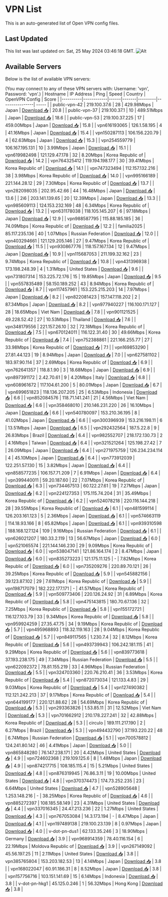 # VPN List

This is an auto-generated list of Open VPN config files.

## Last Updated

This list was last updated on: Sat, 25 May 2024 03:46:18 GMT.
![Alt](https://repobeats.axiom.co/api/embed/186b98318ef1479477931607c1ad7d823f12451f.svg "Repobeats analytics image")

## Available Servers

Below is the list of available VPN servers:

(You may connect to any of these VPN servers with: Username: 'vpn', Password: 'vpn'.)
| Hostname | IP Address | Ping | Speed | Country | OpenVPN Config | Score |
|----------|------------|------|-------|---------|----------------| ----- |
| public-vpn-42 | 219.100.37.6 | 28 | 429.98Mbps | Japan | [Download 📥](./configs/server_0_JP.ovpn) | 20.8 |
| public-vpn-37 | 219.100.37.1 | 10 | 489.51Mbps | Japan | [Download 📥](./configs/server_1_JP.ovpn) | 18.6 |
| public-vpn-53 | 219.100.37.225 | 17 | 459.00Mbps | Japan | [Download 📥](./configs/server_2_JP.ovpn) | 15.8 |
| vpn616193065 | 126.1.58.195 | 4 | 41.16Mbps | Japan | [Download 📥](./configs/server_3_JP.ovpn) | 15.4 |
| vpn150287113 | 106.156.220.79 | 4 | 62.63Mbps | Japan | [Download 📥](./configs/server_4_JP.ovpn) | 15.3 |
| vpn254559779 | 106.167.195.131 | 10 | 3.99Mbps | Japan | [Download 📥](./configs/server_5_JP.ovpn) | 15.1 |
| vpn619982498 | 121.129.47.178 | 32 | 8.20Mbps | Korea Republic of | [Download 📥](./configs/server_6_KR.ovpn) | 14.2 |
| vpn764325412 | 119.194.198.177 | 30 | 39.41Mbps | Korea Republic of | [Download 📥](./configs/server_7_KR.ovpn) | 14.1 |
| vpn747323494 | 112.157.132.216 | 38 | 3.98Mbps | Korea Republic of | [Download 📥](./configs/server_8_KR.ovpn) | 14.0 |
| vpn995166189 | 221.144.28.12 | 29 | 7.30Mbps | Korea Republic of | [Download 📥](./configs/server_9_KR.ovpn) | 13.7 |
| vpn282098035 | 202.95.42.66 | 44 | 16.48Mbps | Japan | [Download 📥](./configs/server_10_JP.ovpn) | 13.6 |
| 2i6 | 203.141.139.65 | 20 | 12.39Mbps | Japan | [Download 📥](./configs/server_11_JP.ovpn) | 13.3 |
| vpn985609113 | 124.153.232.169 | 48 | 6.34Mbps | Korea Republic of | [Download 📥](./configs/server_12_KR.ovpn) | 13.2 |
| vpn631178038 | 118.105.145.207 | 6 | 97.18Mbps | Japan | [Download 📥](./configs/server_13_JP.ovpn) | 12.9 |
| vpn988587795 | 115.88.185.185 | 36 | 74.09Mbps | Korea Republic of | [Download 📥](./configs/server_14_KR.ovpn) | 12.2 |
| familia2025 | 85.117.235.136 | 40 | 1.07Mbps | Russian Federation | [Download 📥](./configs/server_15_RU.ovpn) | 12.0 |
| vpn403294661 | 121.129.205.146 | 27 | 9.47Mbps | Korea Republic of | [Download 📥](./configs/server_16_KR.ovpn) | 11.5 |
| vpn930867776 | 118.157.167.134 | 12 | 9.47Mbps | Japan | [Download 📥](./configs/server_17_JP.ovpn) | 10.9 |
| vpn115687053 | 211.199.32.162 | 23 | 9.74Mbps | Korea Republic of | [Download 📥](./configs/server_18_KR.ovpn) | 10.8 |
| vpn431396938 | 173.198.248.39 | 4 | 1.31Mbps | United States | [Download 📥](./configs/server_19_US.ovpn) | 9.6 |
| vpn731807314 | 153.225.72.176 | 15 | 19.85Mbps | Japan | [Download 📥](./configs/server_20_JP.ovpn) | 9.5 |
| vpn557835489 | 58.150.189.252 | 43 | 8.94Mbps | Korea Republic of | [Download 📥](./configs/server_21_KR.ovpn) | 8.7 |
| vpn117457961 | 153.225.215.203 | 14 | 7.97Mbps | Japan | [Download 📥](./configs/server_22_JP.ovpn) | 8.2 |
| vpn822081423 | 157.147.118.202 | 2 | 87.34Mbps | Japan | [Download 📥](./configs/server_23_JP.ovpn) | 8.2 |
| vpn977940227 | 116.100.171.127 | 28 | 18.65Mbps | Viet Nam | [Download 📥](./configs/server_24_VN.ovpn) | 7.8 |
| vpn901121525 | 49.228.52.42 | 27 | 10.53Mbps | Thailand | [Download 📥](./configs/server_25_TH.ovpn) | 7.6 |
| vpn348179556 | 221.157.26.10 | 32 | 72.18Mbps | Korea Republic of | [Download 📥](./configs/server_26_KR.ovpn) | 7.5 |
| vpn670124011 | 116.122.31.40 | 30 | 49.66Mbps | Korea Republic of | [Download 📥](./configs/server_27_KR.ovpn) | 7.4 |
| vpn752388861 | 221.166.255.77 | 27 | 33.98Mbps | Korea Republic of | [Download 📥](./configs/server_28_KR.ovpn) | 7.1 |
| vpn169853290 | 27.81.44.123 | 19 | 8.94Mbps | Japan | [Download 📥](./configs/server_29_JP.ovpn) | 7.0 |
| vpn627581102 | 183.97.90.114 | 37 | 2.69Mbps | Korea Republic of | [Download 📥](./configs/server_30_KR.ovpn) | 6.9 |
| vpn762641357 | 118.8.1.90 | 3 | 18.68Mbps | Japan | [Download 📥](./configs/server_31_JP.ovpn) | 6.9 |
| vpn897391172 | 2.42.70.61 | 9 | 4.20Mbps | Italy | [Download 📥](./configs/server_32_IT.ovpn) | 6.8 |
| vpn608961672 | 117.104.61.200 | 5 | 80.01Mbps | Japan | [Download 📥](./configs/server_33_JP.ovpn) | 6.7 |
| vpn699651823 | 118.136.207.205 | 25 | 6.53Mbps | Indonesia | [Download 📥](./configs/server_34_ID.ovpn) | 6.6 |
| vpn852084576 | 118.71.141.241 | 21 | 4.56Mbps | Viet Nam | [Download 📥](./configs/server_35_VN.ovpn) | 6.6 |
| vpn358468010 | 210.146.231.220 | 26 | 16.10Mbps | Japan | [Download 📥](./configs/server_36_JP.ovpn) | 6.6 |
| vpn540780097 | 153.210.36.195 | 8 | 41.02Mbps | Japan | [Download 📥](./configs/server_37_JP.ovpn) | 6.6 |
| vpn300396939 | 153.216.198.11 | 6 | 13.51Mbps | Japan | [Download 📥](./configs/server_38_JP.ovpn) | 6.5 |
| vpn292432564 | 187.5.22.8 | 9 | 26.83Mbps | Brazil | [Download 📥](./configs/server_39_BR.ovpn) | 6.4 |
| vpn982552707 | 218.172.130.73 | 2 | 4.16Mbps | Taiwan | [Download 📥](./configs/server_40_TW.ovpn) | 6.4 |
| vpn321521264 | 125.198.27.42 | 7 | 26.09Mbps | Japan | [Download 📥](./configs/server_41_JP.ovpn) | 6.4 |
| vpn271975759 | 126.234.234.114 | 4 | 45.10Mbps | Japan | [Download 📥](./configs/server_42_JP.ovpn) | 6.4 |
| vpn773912039 | 122.251.57.130 | 15 | 3.82Mbps | Japan | [Download 📥](./configs/server_43_JP.ovpn) | 6.4 |
| vpn858577235 | 106.157.71.209 | 7 | 6.91Mbps | Japan | [Download 📥](./configs/server_44_JP.ovpn) | 6.4 |
| vpn399440011 | 59.20.187.60 | 22 | 7.07Mbps | Korea Republic of | [Download 📥](./configs/server_45_KR.ovpn) | 6.3 |
| vpn734467513 | 60.122.27.61 | 19 | 7.27Mbps | Japan | [Download 📥](./configs/server_46_JP.ovpn) | 6.2 |
| vpn224127353 | 175.115.74.204 | 31 | 35.49Mbps | Korea Republic of | [Download 📥](./configs/server_47_KR.ovpn) | 6.2 |
| vpn524078218 | 220.116.144.218 | 28 | 39.55Mbps | Korea Republic of | [Download 📥](./configs/server_48_KR.ovpn) | 6.1 |
| vpn481599114 | 126.203.161.123 | 5 | 2.36Mbps | Japan | [Download 📥](./configs/server_49_JP.ovpn) | 6.1 |
| vpn574663119 | 114.18.93.166 | 8 | 65.82Mbps | Japan | [Download 📥](./configs/server_50_JP.ovpn) | 6.1 |
| vpn939310598 | 188.168.127.124 | 109 | 9.16Mbps | Russian Federation | [Download 📥](./configs/server_51_RU.ovpn) | 6.1 |
| vpn626021207 | 180.33.2.119 | 13 | 56.67Mbps | Japan | [Download 📥](./configs/server_52_JP.ovpn) | 6.0 |
| vpn521065574 | 221.144.146.230 | 29 | 9.09Mbps | Korea Republic of | [Download 📥](./configs/server_53_KR.ovpn) | 6.0 |
| vpn538047141 | 121.86.164.174 | 2 | 8.47Mbps | Japan | [Download 📥](./configs/server_54_JP.ovpn) | 6.0 |
| vpn835273223 | 121.175.11.125 | - | 7.82Mbps | Korea Republic of | [Download 📥](./configs/server_55_KR.ovpn) | 6.0 |
| vpn735209276 | 220.89.70.121 | 26 | 39.25Mbps | Korea Republic of | [Download 📥](./configs/server_56_KR.ovpn) | 5.9 |
| vpn545882156 | 39.123.87.102 | 29 | 7.61Mbps | Korea Republic of | [Download 📥](./configs/server_57_KR.ovpn) | 5.9 |
| vpn198717079 | 182.222.177.171 | - | 41.57Mbps | Korea Republic of | [Download 📥](./configs/server_58_KR.ovpn) | 5.9 |
| vpn509773406 | 220.126.24.92 | 31 | 6.89Mbps | Korea Republic of | [Download 📥](./configs/server_59_KR.ovpn) | 5.8 |
| vpn475143815 | 180.70.67.136 | 32 | 7.25Mbps | Korea Republic of | [Download 📥](./configs/server_60_KR.ovpn) | 5.8 |
| vpn155172721 | 116.127.103.79 | 33 | 9.34Mbps | Korea Republic of | [Download 📥](./configs/server_61_KR.ovpn) | 5.8 |
| vpn959924259 | 27.35.47.75 | 34 | 9.19Mbps | Korea Republic of | [Download 📥](./configs/server_62_KR.ovpn) | 5.7 |
| vpn495968893 | 118.32.119.163 | 28 | 9.04Mbps | Korea Republic of | [Download 📥](./configs/server_63_KR.ovpn) | 5.7 |
| vpn849117565 | 1.230.7.4 | 32 | 8.12Mbps | Korea Republic of | [Download 📥](./configs/server_64_KR.ovpn) | 5.6 |
| vpn493739943 | 106.242.181.115 | 41 | 9.29Mbps | Korea Republic of | [Download 📥](./configs/server_65_KR.ovpn) | 5.6 |
| vpn839773618 | 37.193.238.175 | 49 | 7.34Mbps | Russian Federation | [Download 📥](./configs/server_66_RU.ovpn) | 5.5 |
| vpn622092372 | 78.81.155.219 | 33 | 4.96Mbps | Russian Federation | [Download 📥](./configs/server_67_RU.ovpn) | 5.5 |
| vpn324703360 | 220.76.210.41 | 36 | 3.53Mbps | Korea Republic of | [Download 📥](./configs/server_68_KR.ovpn) | 5.4 |
| vpn872073034 | 121.133.4.83 | 29 | 9.03Mbps | Korea Republic of | [Download 📥](./configs/server_69_KR.ovpn) | 5.4 |
| vpn127490382 | 112.121.242.213 | 37 | 9.17Mbps | Korea Republic of | [Download 📥](./configs/server_70_KR.ovpn) | 5.4 |
| vpn644199177 | 220.121.88.62 | 28 | 54.69Mbps | Korea Republic of | [Download 📥](./configs/server_71_KR.ovpn) | 5.3 |
| vpn293363826 | 1.53.85.11 | 31 | 12.52Mbps | Viet Nam | [Download 📥](./configs/server_72_VN.ovpn) | 5.3 |
| vpn701662912 | 210.178.227.241 | 32 | 42.88Mbps | Korea Republic of | [Download 📥](./configs/server_73_KR.ovpn) | 5.3 |
| circulo | 189.111.217.190 | 2 | 6.27Mbps | Brazil | [Download 📥](./configs/server_74_BR.ovpn) | 5.3 |
| vpn494432790 | 37.193.220.22 | 48 | 6.74Mbps | Russian Federation | [Download 📥](./configs/server_75_RU.ovpn) | 5.1 |
| vpn700578812 | 124.241.80.142 | 46 | 4.41Mbps | Japan | [Download 📥](./configs/server_76_JP.ovpn) | 5.0 |
| vpn865848280 | 76.147.238.171 | 20 | 4.42Mbps | United States | [Download 📥](./configs/server_77_US.ovpn) | 4.9 |
| vpn724602368 | 219.109.125.6 | 8 | 1.48Mbps | Japan | [Download 📥](./configs/server_78_JP.ovpn) | 4.9 |
| vpn874217715 | 108.185.115.4 | 15 | 5.21Mbps | United States | [Download 📥](./configs/server_79_US.ovpn) | 4.8 |
| vpn876319945 | 76.86.3.11 | 19 | 10.00Mbps | United States | [Download 📥](./configs/server_80_US.ovpn) | 4.8 |
| vpn370374473 | 174.73.252.235 | 23 | 6.64Mbps | United States | [Download 📥](./configs/server_81_US.ovpn) | 4.7 |
| vpn528905648 | 1.253.148.216 | - | 38.25Mbps | Korea Republic of | [Download 📥](./configs/server_82_KR.ovpn) | 4.6 |
| vpn885272397 | 108.185.58.149 | 23 | 4.31Mbps | United States | [Download 📥](./configs/server_83_US.ovpn) | 4.4 |
| vpn337016345 | 24.47.213.236 | 22 | 1.27Mbps | United States | [Download 📥](./configs/server_84_US.ovpn) | 4.3 |
| vpn767053084 | 14.3.173.194 | - | 8.47Mbps | Japan | [Download 📥](./configs/server_85_JP.ovpn) | 4.1 |
| vpn197489138 | 219.100.23.139 | 8 | 0.97Mbps | Japan | [Download 📥](./configs/server_86_JP.ovpn) | 4.0 |
| v-dot-pn-dus1 | 62.133.35.246 | 3 | 18.90Mbps | Germany | [Download 📥](./configs/server_87_DE.ovpn) | 3.9 |
| vpn968914359 | 78.40.116.154 | 6 | 22.19Mbps | Moldova Republic of | [Download 📥](./configs/server_88_MD.ovpn) | 3.9 |
| vpn267149092 | 45.56.197.25 | 11 | 2.11Mbps | United States | [Download 📥](./configs/server_89_US.ovpn) | 3.8 |
| vpn385765804 | 153.203.182.53 | 13 | 4.14Mbps | Japan | [Download 📥](./configs/server_90_JP.ovpn) | 3.8 |
| vpn168022047 | 60.91.186.31 | 8 | 8.52Mbps | Japan | [Download 📥](./configs/server_91_JP.ovpn) | 3.8 |
| vpn157756716 | 103.151.141.69 | 15 | 6.14Mbps | Indonesia | [Download 📥](./configs/server_92_ID.ovpn) | 3.8 |
| v-dot-pn-hkg1 | 45.125.0.246 | 1 | 56.32Mbps | Hong Kong | [Download 📥](./configs/server_93_HK.ovpn) | 3.8 |
